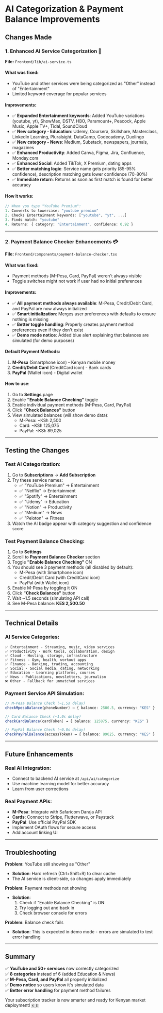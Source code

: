 # AI Categorization & Payment Balance Improvements

## Changes Made

### 1. Enhanced AI Service Categorization 🤖

**File:** `Frontend/lib/ai-service.ts`

#### What was fixed:
- YouTube and other services were being categorized as "Other" instead of "Entertainment"
- Limited keyword coverage for popular services

#### Improvements:
- ✅ **Expanded Entertainment keywords**: Added YouTube variations (youtube, yt), ShowMax, DSTV, HBO, Paramount+, Peacock, Apple Music, Apple TV+, Tidal, SoundCloud
- ✅ **New category - Education**: Udemy, Coursera, Skillshare, Masterclass, LinkedIn Learning, Pluralsight, DataCamp, Codecademy, Duolingo
- ✅ **New category - News**: Medium, Substack, newspapers, journals, magazines
- ✅ **Enhanced Productivity**: Added Canva, Figma, Jira, Confluence, Monday.com
- ✅ **Enhanced Social**: Added TikTok, X Premium, dating apps
- ✅ **Better matching logic**: Service name gets priority (85-95% confidence), description matching gets lower confidence (70-80%)
- ✅ **Immediate return**: Returns as soon as first match is found for better accuracy

#### How it works:
```typescript
// When you type "YouTube Premium":
1. Converts to lowercase: "youtube premium"
2. Checks Entertainment keywords: ["youtube", "yt", ...]
3. Finds match: "youtube"
4. Returns: { category: "Entertainment", confidence: 0.92 }
```

---

### 2. Payment Balance Checker Enhancements 💳

**File:** `Frontend/components/payment-balance-checker.tsx`

#### What was fixed:
- Payment methods (M-Pesa, Card, PayPal) weren't always visible
- Toggle switches might not work if user had no initial preferences

#### Improvements:
- ✅ **All payment methods always available**: M-Pesa, Credit/Debit Card, and PayPal are now always initialized
- ✅ **Smart initialization**: Merges user preferences with defaults to ensure nothing is missing
- ✅ **Better toggle handling**: Properly creates payment method preferences even if they don't exist
- ✅ **Demo mode notice**: Added blue alert explaining that balances are simulated (for demo purposes)

#### Default Payment Methods:
1. **M-Pesa** (Smartphone icon) - Kenyan mobile money
2. **Credit/Debit Card** (CreditCard icon) - Bank cards
3. **PayPal** (Wallet icon) - Digital wallet

#### How to use:
1. Go to **Settings** page
2. Enable **"Enable Balance Checking"** toggle
3. Enable individual payment methods (M-Pesa, Card, PayPal)
4. Click **"Check Balances"** button
5. View simulated balances (will show demo data):
   - M-Pesa: ~KSh 2,500
   - Card: ~KSh 125,075
   - PayPal: ~KSh 89,025

---

## Testing the Changes

### Test AI Categorization:
1. Go to **Subscriptions** → **Add Subscription**
2. Try these service names:
   - ✅ "YouTube Premium" → Entertainment
   - ✅ "Netflix" → Entertainment
   - ✅ "Spotify" → Entertainment
   - ✅ "Udemy" → Education
   - ✅ "Notion" → Productivity
   - ✅ "Medium" → News
   - ✅ "Peloton" → Fitness
3. Watch the AI badge appear with category suggestion and confidence score

### Test Payment Balance Checking:
1. Go to **Settings**
2. Scroll to **Payment Balance Checker** section
3. Toggle **"Enable Balance Checking"** ON
4. You should see 3 payment methods (all disabled by default):
   - M-Pesa (with Smartphone icon)
   - Credit/Debit Card (with CreditCard icon)
   - PayPal (with Wallet icon)
5. Enable M-Pesa by toggling it ON
6. Click **"Check Balances"** button
7. Wait ~1.5 seconds (simulating API call)
8. See M-Pesa balance: **KES 2,500.50**

---

## Technical Details

### AI Service Categories:
```
✅ Entertainment - Streaming, music, video services
✅ Productivity - Work tools, collaboration, design
✅ Cloud - Hosting, storage, infrastructure
✅ Fitness - Gym, health, workout apps
✅ Finance - Banking, trading, accounting
✅ Social - Social media, dating, networking
✅ Education - Learning platforms, courses
✅ News - Publications, newsletters, journalism
❌ Other - Fallback for unmatched services
```

### Payment Service API Simulation:
```typescript
// M-Pesa Balance Check (~1.5s delay)
checkMpesaBalance(phoneNumber) → { balance: 2500.5, currency: "KES" }

// Card Balance Check (~1.0s delay)
checkCardBalance(cardToken) → { balance: 125075, currency: "KES" }

// PayPal Balance Check (~0.8s delay)
checkPayPalBalance(accessToken) → { balance: 89025, currency: "KES" }
```

---

## Future Enhancements

### Real AI Integration:
- Connect to backend AI service at `/api/ai/categorize`
- Use machine learning model for better accuracy
- Learn from user corrections

### Real Payment APIs:
- **M-Pesa**: Integrate with Safaricom Daraja API
- **Cards**: Connect to Stripe, Flutterwave, or Paystack
- **PayPal**: Use official PayPal SDK
- Implement OAuth flows for secure access
- Add account linking UI

---

## Troubleshooting

**Problem**: YouTube still showing as "Other"
- **Solution**: Hard refresh (Ctrl+Shift+R) to clear cache
- The AI service is client-side, so changes apply immediately

**Problem**: Payment methods not showing
- **Solution**: 
  1. Check if "Enable Balance Checking" is ON
  2. Try logging out and back in
  3. Check browser console for errors

**Problem**: Balance check fails
- **Solution**: This is expected in demo mode - errors are simulated to test error handling

---

## Summary

✅ **YouTube and 50+ services** now correctly categorized  
✅ **8 categories** instead of 6 (added Education & News)  
✅ **M-Pesa, Card, and PayPal** all properly initialized  
✅ **Demo notice** so users know it's simulated data  
✅ **Better error handling** for payment method failures  

Your subscription tracker is now smarter and ready for Kenyan market deployment! 🇰🇪
